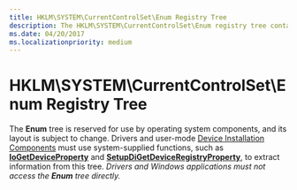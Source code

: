 ```yaml
---
title: HKLM\SYSTEM\CurrentControlSet\Enum Registry Tree
description: The HKLM\SYSTEM\CurrentControlSet\Enum registry tree contains information about the devices on the system.
ms.date: 04/20/2017
ms.localizationpriority: medium
---
```


# HKLM\\SYSTEM\\CurrentControlSet\\Enum Registry Tree





The **Enum** tree is reserved for use by operating system components, and its layout is subject to change. Drivers and user-mode [Device Installation Components](/previous-versions/ff541277(v=vs.85)) must use system-supplied functions, such as [**IoGetDeviceProperty**](/windows-hardware/drivers/ddi/wdm/nf-wdm-iogetdeviceproperty) and [**SetupDiGetDeviceRegistryProperty**](/windows/win32/api/setupapi/nf-setupapi-setupdigetdeviceregistrypropertya), to extract information from this tree. *Drivers and Windows applications must not access the* ***Enum*** *tree directly.*

 

